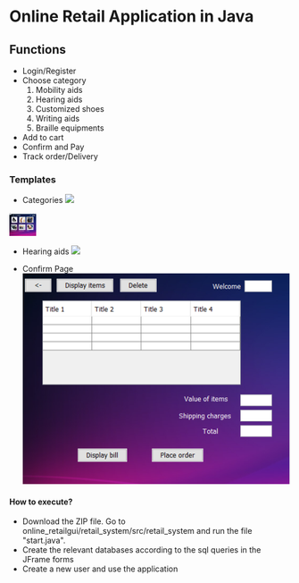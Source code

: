 # Online Retail Application in Java
## Functions

  - Login/Register
  - Choose category
     1. Mobility aids
     2. Hearing aids
     3. Customized shoes
     4. Writing aids
     5. Braille equipments
  - Add to cart
  - Confirm and Pay
  - Track order/Delivery
  
### Templates
  - Categories
![](https://github.com/ssharadhas/online_retailgui/blob/master/images/categories.png=500x500)

<img src="https://github.com/ssharadhas/online_retailgui/blob/master/images/categories.png" width="48">

  - Hearing aids
![](https://github.com/ssharadhas/online_retailgui/blob/master/images/hearingaids.png=250x250)

  - Confirm Page
![](https://github.com/ssharadhas/online_retailgui/blob/master/images/confirm.png?raw=true)
  
#### How to execute?

  - Download the ZIP file. Go to online_retailgui/retail_system/src/retail_system and run the file "start.java". 
  - Create the relevant databases according to the sql queries in the JFrame forms
  - Create a new user and use the application
